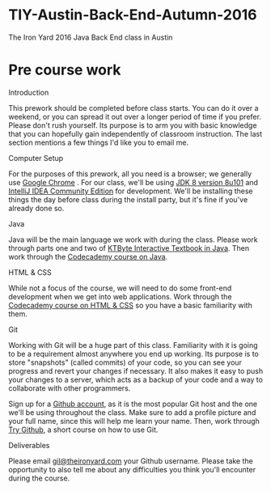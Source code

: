 # TIY-Austin-Back-End-Autumn-2016
The Iron Yard 2016 Java Back End class in Austin

# Pre course work
Introduction

This prework should be completed before class starts. You can do it over a weekend, or you can spread it out over a longer period of time if you prefer. Please don't rush yourself. Its purpose is to arm you with basic knowledge that you can hopefully gain independently of classroom instruction. The last section mentions a few things I'd like you to email me.

Computer Setup

For the purposes of this prework, all you need is a browser; we generally use [Google Chrome](http://www.google.com/chrome/) . For our class, we'll be using [JDK 8 version 8u101](http://www.oracle.com/technetwork/java/javase/downloads/jdk8-downloads-2133151.html) and [IntelliJ IDEA Community Edition](https://www.jetbrains.com/idea/download/) for development. We'll be installing these things the day before class during the install party, but it's fine if you've already done so.

Java

Java will be the main language we work with during the class. Please work through parts one and two of [KTByte Interactive Textbook in Java](https://www.ktbyte.com/java-tutorial/book). Then work through the [Codecademy course on Java](https://www.codecademy.com/en/courses/learn-java).

HTML & CSS

While not a focus of the course, we will need to do some front-end development when we get into web applications. Work through the [Codecademy course on HTML & CSS](https://www.codecademy.com/en/tracks/web) so you have a basic familiarity with them.

Git

Working with Git will be a huge part of this class. Familiarity with it is going to be a requirement almost anywhere you end up working. Its purpose is to store "snapshots" (called commits) of your code, so you can see your progress and revert your changes if necessary. It also makes it easy to push your changes to a server, which acts as a backup of your code and a way to collaborate with other programmers.

Sign up for a [Github account](https://github.com/), as it is the most popular Git host and the one we'll be using throughout the class. Make sure to add a profile picture and your full name, since this will help me learn your name. Then, work through [Try Github](https://try.github.io/), a short course on how to use Git.

Deliverables

Please email gil@theironyard.com your Github username. Please take the opportunity to also tell me about any difficulties you think you'll encounter during the course.



